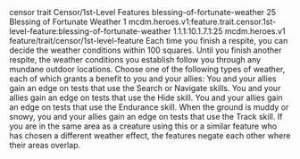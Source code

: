 <ability>
  <metadata>
    <class>censor</class>
    <feature_type>trait</feature_type>
    <file_dpath>Censor/1st-Level Features</file_dpath>
    <item_id>blessing-of-fortunate-weather</item_id>
    <item_index>25</item_index>
    <item_name>Blessing of Fortunate Weather</item_name>
    <level>1</level>
    <scc>mcdm.heroes.v1:feature.trait.censor.1st-level-feature:blessing-of-fortunate-weather</scc>
    <scdc>1.1.1:10.1.7.1:25</scdc>
    <source>mcdm.heroes.v1</source>
    <type>feature/trait/censor/1st-level-feature</type>
  </metadata>
  <effects>
    <effect type="mundane">Each time you finish a respite, you can decide the weather conditions within 100 squares. Until you finish another respite, the weather conditions you establish follow you through any mundane outdoor locations. Choose one of the following types of weather, each of which grants a benefit to you and your allies:</effect>
    <effect type="mundane" name="Clear">You and your allies gain an edge on tests that use the Search or Navigate skills.</effect>
    <effect type="mundane" name="Foggy">You and your allies gain an edge on tests that use the Hide skill.</effect>
    <effect type="mundane" name="Overcast">You and your allies gain an edge on tests that use the Endurance skill.</effect>
    <effect type="mundane" name="Precipitation">When the ground is muddy or snowy, you and your allies gain an edge on tests that use the Track skill.
If you are in the same area as a creature using this or a similar feature who has chosen a different weather effect, the features negate each other where their areas overlap.</effect>
  </effects>
</ability>
